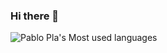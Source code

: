 ### Hi there 👋

<!--![Pablo Pla's Github Stats](https://metrics.lecoq.io/plablo) -->

![Pablo Pla's Most used languages](https://github-readme-stats.vercel.app/api/top-langs/?username=plablo&show_icons=true&theme=vue-dark&layout=compact)

<!--
**plablo/plablo** is a ✨ _special_ ✨ repository because its `README.md` (this file) appears on your GitHub profile.

Here are some ideas to get you started:

- 🔭 I’m currently working on ...
- 🌱 I’m currently learning ...
- 👯 I’m looking to collaborate on ...
- 🤔 I’m looking for help with ...
- 💬 Ask me about ...
- 📫 How to reach me: ...
- 😄 Pronouns: ...
- ⚡ Fun fact: ...
-->
